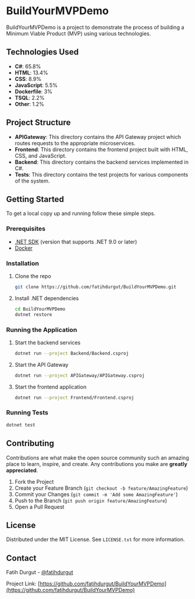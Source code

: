 # BuildYourMVPDemo

BuildYourMVPDemo is a project to demonstrate the process of building a Minimum Viable Product (MVP) using various technologies.

## Technologies Used

- **C#**: 65.8%
- **HTML**: 13.4%
- **CSS**: 8.9%
- **JavaScript**: 5.5%
- **Dockerfile**: 3%
- **TSQL**: 2.2%
- **Other**: 1.2%

## Project Structure

- **APIGateway**: This directory contains the API Gateway project which routes requests to the appropriate microservices.
- **Frontend**: This directory contains the frontend project built with HTML, CSS, and JavaScript.
- **Backend**: This directory contains the backend services implemented in C#.
- **Tests**: This directory contains the test projects for various components of the system.

## Getting Started

To get a local copy up and running follow these simple steps.

### Prerequisites

- [.NET SDK](https://aka.ms/dotnet/download) (version that supports .NET 9.0 or later)
- [Docker](https://www.docker.com/get-started)

### Installation

1. Clone the repo
   ```sh
   git clone https://github.com/fatihdurgut/BuildYourMVPDemo.git
   ```
2. Install .NET dependencies
   ```sh
   cd BuildYourMVPDemo
   dotnet restore
   ```

### Running the Application

1. Start the backend services
   ```sh
   dotnet run --project Backend/Backend.csproj
   ```
2. Start the API Gateway
   ```sh
   dotnet run --project APIGateway/APIGateway.csproj
   ```
3. Start the frontend application
   ```sh
   dotnet run --project Frontend/Frontend.csproj
   ```

### Running Tests

```sh
dotnet test
```

## Contributing

Contributions are what make the open source community such an amazing place to learn, inspire, and create. Any contributions you make are **greatly appreciated**.

1. Fork the Project
2. Create your Feature Branch (`git checkout -b feature/AmazingFeature`)
3. Commit your Changes (`git commit -m 'Add some AmazingFeature'`)
4. Push to the Branch (`git push origin feature/AmazingFeature`)
5. Open a Pull Request

## License

Distributed under the MIT License. See `LICENSE.txt` for more information.

## Contact

Fatih Durgut - [@fatihdurgut](https://github.com/fatihdurgut)

Project Link: [https://github.com/fatihdurgut/BuildYourMVPDemo](https://github.com/fatihdurgut/BuildYourMVPDemo)
